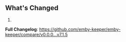 ## What's Changed

1.

**Full Changelog**: https://github.com/emby-keeper/emby-keeper/compare/v0.0.0...v7.1.5
